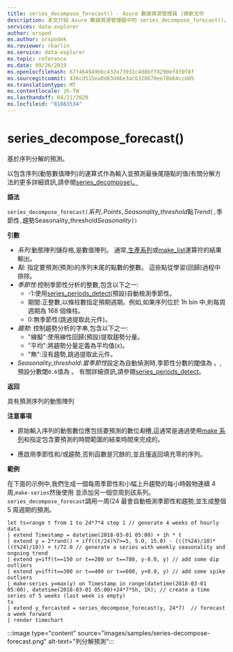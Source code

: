 ```yaml
---
title: series_decompose_forecast() - Azure 數據資源管理員 |微軟文件
description: 本文介紹 Azure 數據資源管理器中的 series_decompose_forecast()。
services: data-explorer
author: orspod
ms.author: orspodek
ms.reviewer: rkarlin
ms.service: data-explorer
ms.topic: reference
ms.date: 09/26/2019
ms.openlocfilehash: 67f464949bbc432e73932c4d8bff8290ef8f0f8f
ms.sourcegitcommit: 436cd515ea0d83d46e3ac6328670ee78b64ccb05
ms.translationtype: MT
ms.contentlocale: zh-TW
ms.lasthandoff: 04/21/2020
ms.locfileid: "81663534"
---
```

# <a name="series_decompose_forecast"></a>series_decompose_forecast()

基於序列分解的預測。

以包含序列(動態數值陣列)的運算式作為輸入並預測最後尾隨點的值(有關分解方法的更多詳細資訊,請參閱[series_decompose)。](series-decomposefunction.md)
 
**語法**

`series_decompose_forecast(`*系列*`,`*Points*`,`*Seasonality_threshold*點*Trend*`[,`季節性`,`趨勢Seasonality_threshold*Seasonality*`])`

**引數**

* *系列*:動態陣列儲存格,是數值陣列。 通常,[生產系列](make-seriesoperator.md)或[make_list](makelist-aggfunction.md)運算符的結果輸出。
* *點*: 指定要預測(預測)的序列末尾的點數的整數。 這些點從學習(回歸)過程中排除。
* *季節性*:控制季節性分析的整數,包含以下之一:
    * -1:使用[series_periods_detect(](series-periods-detectfunction.md)預設)自動檢測季節性。 
    * 期間:正整數,以條柱數指定預期週期。例如,如果序列位於 1h bin 中,則每周週期為 168 個條柱。
    * 0:無季節性(跳過提取此元件)。   
* *趨勢*: 控制趨勢分析的字串,包含以下之一:
    * "線擬":使用線性回歸(預設)提取趨勢分量。    
    * "平均":將趨勢分量定義為平均值(x)。
    * "無":沒有趨勢,跳過提取此元件。   
* *Seasonality_threshold*:*當季節性*設定為自動偵測時,季節性分數的閾值為 。,預設分數閾`0.6`值為 。 有關詳細資訊,請參閱[series_periods_detect](series-periods-detectfunction.md)。

**返回**

 具有預測序列的動態陣列
  

**注意事項**

* 原始輸入序列的動態數位應包括要預測的數位*點*槽,這通常是通過使用[make 系列](make-seriesoperator.md)和指定包含要預測的時間範圍的結束時間來完成的。
    
* 應啟用季節性和/或趨勢,否則函數是冗餘的,並且僅返回填充零的序列。

**範例**

在下面的示例中,我們生成一個每周季節性和小幅上升趨勢的每小時穀物連續 4 周,`make-series`然後使用 並添加另一個空周到該系列。 `series_decompose_forecast`調用一周(24 最會自動檢測季節性和趨勢,並生成整個 5 周週期的預測。 

```kusto
let ts=range t from 1 to 24*7*4 step 1 // generate 4 weeks of hourly data
| extend Timestamp = datetime(2018-03-01 05:00) + 1h * t 
| extend y = 2*rand() + iff((t/24)%7>=5, 5.0, 15.0) - (((t%24)/10)*((t%24)/10)) + t/72.0 // generate a series with weekly seasonality and ongoing trend
| extend y=iff(t==150 or t==200 or t==780, y-8.0, y) // add some dip outliers
| extend y=iff(t==300 or t==400 or t==600, y+8.0, y) // add some spike outliers
| make-series y=max(y) on Timestamp in range(datetime(2018-03-01 05:00), datetime(2018-03-01 05:00)+24*7*5h, 1h); // create a time series of 5 weeks (last week is empty)
ts 
| extend y_forcasted = series_decompose_forecast(y, 24*7)  // forecast a week forward
| render timechart 
```

:::image type="content" source="images/samples/series-decompose-forecast.png" alt-text="列分解預測":::
